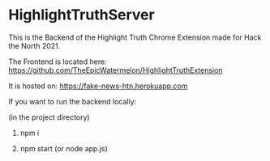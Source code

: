 # HighlightTruthServer

This is the Backend of the Highlight Truth Chrome Extension made for Hack the North 2021.

The Frontend is located here: https://github.com/TheEpicWatermelon/HighlightTruthExtension

It is hosted on: https://fake-news-htn.herokuapp.com

If you want to run the backend locally: 

(in the project directory) 

1. npm i

2. npm start (or node app.js)

